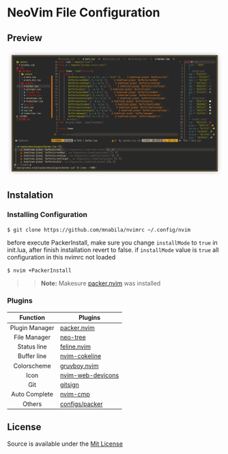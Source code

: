 # NeoVim File Configuration

## Preview

![Text Editor](./preview/preview-1.png)

## Instalation

### Installing Configuration

```
$ git clone https://github.com/mnabila/nvimrc ~/.config/nvim
```

before execute PackerInstall, make sure you change `installMode` to `true` in init.lua, after finish installation revert to false.
if `installMode` value is `true` all configuration in this nvimrc not loaded

```
$ nvim +PackerInstall
```

> > **Note:** Makesure [packer.nvim](https://github.com/wbthomason/packer.nvim/) was installed

### Plugins

|    Function    | Plugins                                                              |
| :------------: | -------------------------------------------------------------------- |
| Plugin Manager | [packer.nvim](https://github.com/wbthomason/packer.nvim/)            |
|  File Manager  | [neo-tree](https://github.com/nvim-neo-tree/neo-tree.nvim)           |
|  Status line   | [feline.nvim](https://github.com/feline-nvim/feline.nvim)            |
|  Buffer line   | [nvim-cokeline](https://github.com/noib3/nvim-cokeline)              |
|  Colorscheme   | [gruvboy.nvim](https://github.com/mnabila/gruvboy.nvim)              |
|      Icon      | [nvim-web-devicons](https://github.com/kyazdani42/nvim-web-devicons) |
|      Git       | [gitsign](https://github.com/lewis6991/gitsigns.nvim)                |
| Auto Complete  | [nvim-cmp](https://github.com/hrsh7th/nvim-cmp)                      |
|     Others     | [configs/packer](./lua/configs/packer/init.lua)                      |

## License

Source is available under the [Mit License](https://github.com/mnabila/nvimrc/blob/master/LICENSE)
